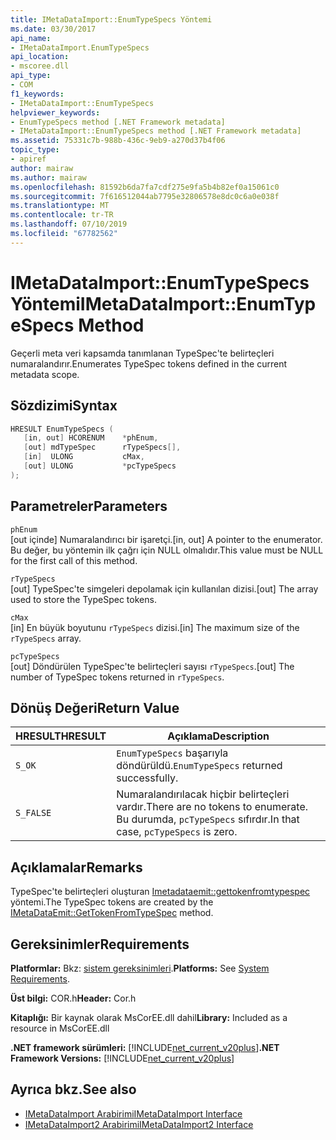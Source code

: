 ```yaml
---
title: IMetaDataImport::EnumTypeSpecs Yöntemi
ms.date: 03/30/2017
api_name:
- IMetaDataImport.EnumTypeSpecs
api_location:
- mscoree.dll
api_type:
- COM
f1_keywords:
- IMetaDataImport::EnumTypeSpecs
helpviewer_keywords:
- EnumTypeSpecs method [.NET Framework metadata]
- IMetaDataImport::EnumTypeSpecs method [.NET Framework metadata]
ms.assetid: 75331c7b-988b-436c-9eb9-a270d37b4f06
topic_type:
- apiref
author: mairaw
ms.author: mairaw
ms.openlocfilehash: 81592b6da7fa7cdf275e9fa5b4b82ef0a15061c0
ms.sourcegitcommit: 7f616512044ab7795e32806578e8dc0c6a0e038f
ms.translationtype: MT
ms.contentlocale: tr-TR
ms.lasthandoff: 07/10/2019
ms.locfileid: "67782562"
---
```

# <a name="imetadataimportenumtypespecs-method"></a><span data-ttu-id="97934-102">IMetaDataImport::EnumTypeSpecs Yöntemi</span><span class="sxs-lookup"><span data-stu-id="97934-102">IMetaDataImport::EnumTypeSpecs Method</span></span>
<span data-ttu-id="97934-103">Geçerli meta veri kapsamda tanımlanan TypeSpec'te belirteçleri numaralandırır.</span><span class="sxs-lookup"><span data-stu-id="97934-103">Enumerates TypeSpec tokens defined in the current metadata scope.</span></span>  
  
## <a name="syntax"></a><span data-ttu-id="97934-104">Sözdizimi</span><span class="sxs-lookup"><span data-stu-id="97934-104">Syntax</span></span>  
  
```cpp  
HRESULT EnumTypeSpecs (  
   [in, out] HCORENUM    *phEnum,  
   [out] mdTypeSpec      rTypeSpecs[],  
   [in]  ULONG           cMax,  
   [out] ULONG           *pcTypeSpecs  
);  
```  
  
## <a name="parameters"></a><span data-ttu-id="97934-105">Parametreler</span><span class="sxs-lookup"><span data-stu-id="97934-105">Parameters</span></span>  
 `phEnum`  
 <span data-ttu-id="97934-106">[out içinde] Numaralandırıcı bir işaretçi.</span><span class="sxs-lookup"><span data-stu-id="97934-106">[in, out] A pointer to the enumerator.</span></span> <span data-ttu-id="97934-107">Bu değer, bu yöntemin ilk çağrı için NULL olmalıdır.</span><span class="sxs-lookup"><span data-stu-id="97934-107">This value must be NULL for the first call of this method.</span></span>  
  
 `rTypeSpecs`  
 <span data-ttu-id="97934-108">[out] TypeSpec'te simgeleri depolamak için kullanılan dizisi.</span><span class="sxs-lookup"><span data-stu-id="97934-108">[out] The array used to store the TypeSpec tokens.</span></span>  
  
 `cMax`  
 <span data-ttu-id="97934-109">[in] En büyük boyutunu `rTypeSpecs` dizisi.</span><span class="sxs-lookup"><span data-stu-id="97934-109">[in] The maximum size of the `rTypeSpecs` array.</span></span>  
  
 `pcTypeSpecs`  
 <span data-ttu-id="97934-110">[out] Döndürülen TypeSpec'te belirteçleri sayısı `rTypeSpecs`.</span><span class="sxs-lookup"><span data-stu-id="97934-110">[out] The number of TypeSpec tokens returned in `rTypeSpecs`.</span></span>  
  
## <a name="return-value"></a><span data-ttu-id="97934-111">Dönüş Değeri</span><span class="sxs-lookup"><span data-stu-id="97934-111">Return Value</span></span>  
  
|<span data-ttu-id="97934-112">HRESULT</span><span class="sxs-lookup"><span data-stu-id="97934-112">HRESULT</span></span>|<span data-ttu-id="97934-113">Açıklama</span><span class="sxs-lookup"><span data-stu-id="97934-113">Description</span></span>|  
|-------------|-----------------|  
|`S_OK`|<span data-ttu-id="97934-114">`EnumTypeSpecs` başarıyla döndürüldü.</span><span class="sxs-lookup"><span data-stu-id="97934-114">`EnumTypeSpecs` returned successfully.</span></span>|  
|`S_FALSE`|<span data-ttu-id="97934-115">Numaralandırılacak hiçbir belirteçleri vardır.</span><span class="sxs-lookup"><span data-stu-id="97934-115">There are no tokens to enumerate.</span></span> <span data-ttu-id="97934-116">Bu durumda, `pcTypeSpecs` sıfırdır.</span><span class="sxs-lookup"><span data-stu-id="97934-116">In that case, `pcTypeSpecs` is zero.</span></span>|  
  
## <a name="remarks"></a><span data-ttu-id="97934-117">Açıklamalar</span><span class="sxs-lookup"><span data-stu-id="97934-117">Remarks</span></span>  
 <span data-ttu-id="97934-118">TypeSpec'te belirteçleri oluşturan [Imetadataemit::gettokenfromtypespec](../../../../docs/framework/unmanaged-api/metadata/imetadataemit-gettokenfromtypespec-method.md) yöntemi.</span><span class="sxs-lookup"><span data-stu-id="97934-118">The TypeSpec tokens are created by the [IMetaDataEmit::GetTokenFromTypeSpec](../../../../docs/framework/unmanaged-api/metadata/imetadataemit-gettokenfromtypespec-method.md) method.</span></span>  
  
## <a name="requirements"></a><span data-ttu-id="97934-119">Gereksinimler</span><span class="sxs-lookup"><span data-stu-id="97934-119">Requirements</span></span>  
 <span data-ttu-id="97934-120">**Platformlar:** Bkz: [sistem gereksinimleri](../../../../docs/framework/get-started/system-requirements.md).</span><span class="sxs-lookup"><span data-stu-id="97934-120">**Platforms:** See [System Requirements](../../../../docs/framework/get-started/system-requirements.md).</span></span>  
  
 <span data-ttu-id="97934-121">**Üst bilgi:** COR.h</span><span class="sxs-lookup"><span data-stu-id="97934-121">**Header:** Cor.h</span></span>  
  
 <span data-ttu-id="97934-122">**Kitaplığı:** Bir kaynak olarak MsCorEE.dll dahil</span><span class="sxs-lookup"><span data-stu-id="97934-122">**Library:** Included as a resource in MsCorEE.dll</span></span>  
  
 <span data-ttu-id="97934-123">**.NET framework sürümleri:** [!INCLUDE[net_current_v20plus](../../../../includes/net-current-v20plus-md.md)]</span><span class="sxs-lookup"><span data-stu-id="97934-123">**.NET Framework Versions:** [!INCLUDE[net_current_v20plus](../../../../includes/net-current-v20plus-md.md)]</span></span>  
  
## <a name="see-also"></a><span data-ttu-id="97934-124">Ayrıca bkz.</span><span class="sxs-lookup"><span data-stu-id="97934-124">See also</span></span>

- [<span data-ttu-id="97934-125">IMetaDataImport Arabirimi</span><span class="sxs-lookup"><span data-stu-id="97934-125">IMetaDataImport Interface</span></span>](../../../../docs/framework/unmanaged-api/metadata/imetadataimport-interface.md)
- [<span data-ttu-id="97934-126">IMetaDataImport2 Arabirimi</span><span class="sxs-lookup"><span data-stu-id="97934-126">IMetaDataImport2 Interface</span></span>](../../../../docs/framework/unmanaged-api/metadata/imetadataimport2-interface.md)
